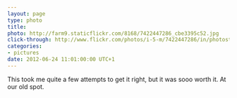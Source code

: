 ```yaml
---
layout: page
type: photo
title: 
photo: http://farm9.staticflickr.com/8168/7422447286_cbe3395c52.jpg
click-through: http://www.flickr.com/photos/i-5-m/7422447286/in/photostream
categories: 
- pictures
date: 2012-06-24 11:01:00:00 UTC+1
---
```

This took me quite a few attempts to get it right, but it was sooo worth it. At our old spot.
